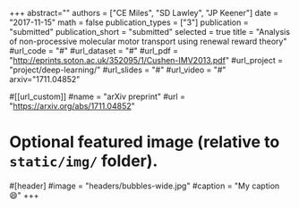 +++
abstract=""
authors = ["CE Miles", "SD Lawley", "JP Keener"]
date = "2017-11-15"
math = false
publication_types = ["3"]
publication = "submitted"
publication_short = "submitted"
selected = true
title = "Analysis of non-processive molecular motor transport using renewal reward theory"
#url_code = "#"
#url_dataset = "#"
#url_pdf = "http://eprints.soton.ac.uk/352095/1/Cushen-IMV2013.pdf"
#url_project = "project/deep-learning/"
#url_slides = "#"
#url_video = "#"
arxiv="1711.04852"

#[[url_custom]]
#name = "arXiv preprint"
#url = "https://arxiv.org/abs/1711.04852"


# Optional featured image (relative to `static/img/` folder).
#[header]
#image = "headers/bubbles-wide.jpg"
#caption = "My caption :smile:"
+++
